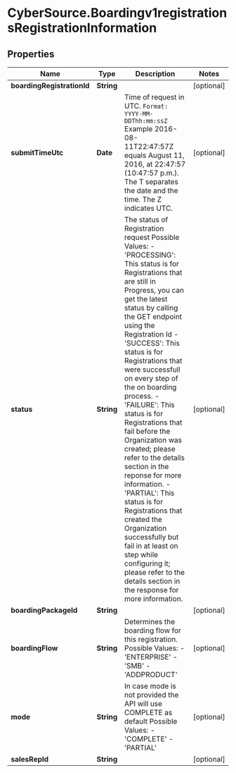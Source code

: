 # CyberSource.Boardingv1registrationsRegistrationInformation

## Properties
Name | Type | Description | Notes
------------ | ------------- | ------------- | -------------
**boardingRegistrationId** | **String** |  | [optional] 
**submitTimeUtc** | **Date** | Time of request in UTC. `Format: YYYY-MM-DDThh:mm:ssZ`  Example 2016-08-11T22:47:57Z equals August 11, 2016, at 22:47:57 (10:47:57 p.m.). The T separates the date and the time. The Z indicates UTC.  | [optional] 
**status** | **String** | The status of Registration request Possible Values:   - 'PROCESSING': This status is for Registrations that are still in Progress, you can get the latest status by calling the GET endpoint using the Registration Id   - 'SUCCESS': This status is for Registrations that were successfull on every step of the on boarding process.   - 'FAILURE': This status is for Registrations that fail before the Organization was created; please refer to the details section in the reponse for more information.   - 'PARTIAL': This status is for Registrations that created the Organization successfully but fail in at least on step while configuring it; please refer to the details section in the response for more information.  | [optional] 
**boardingPackageId** | **String** |  | [optional] 
**boardingFlow** | **String** | Determines the boarding flow for this registration. Possible Values:   - 'ENTERPRISE'   - 'SMB'   - 'ADDPRODUCT'  | [optional] 
**mode** | **String** | In case mode is not provided the API will use COMPLETE as default Possible Values:   - 'COMPLETE'   - 'PARTIAL'  | [optional] 
**salesRepId** | **String** |  | [optional] 


